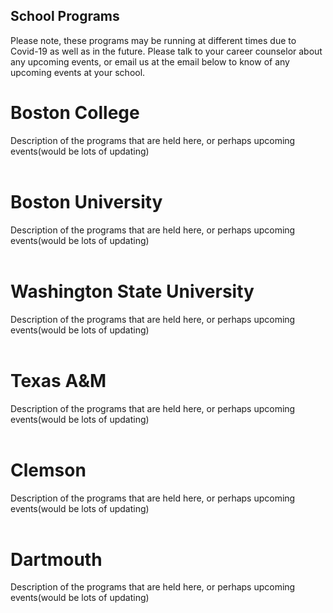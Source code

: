 ## School Programs
Please note, these programs may be running at different times due to Covid-19 as well as in the future. Please talk to your career counselor about any upcoming events, or email us at the email below to know of any upcoming events at your school.

# Boston College
Description of the programs that are held here, or perhaps upcoming events(would be lots of updating)
<br /><br />

# Boston University
Description of the programs that are held here, or perhaps upcoming events(would be lots of updating)
<br /><br />

# Washington State University
Description of the programs that are held here, or perhaps upcoming events(would be lots of updating)
<br /><br />

# Texas A&M
Description of the programs that are held here, or perhaps upcoming events(would be lots of updating)
<br /><br />

# Clemson
Description of the programs that are held here, or perhaps upcoming events(would be lots of updating)
<br /><br />

# Dartmouth
Description of the programs that are held here, or perhaps upcoming events(would be lots of updating)
<br /><br />


